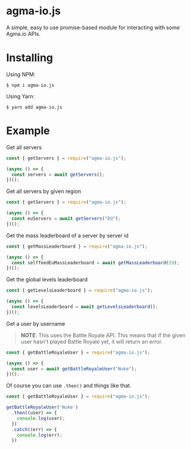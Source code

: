 # agma-io.js

A simple, easy to use promise-based module for interacting with some Agma.io APIs.

# Installing

Using NPM:

```
$ npm i agma-io.js
```

Using Yarn:

```
$ yarn add agma-io.js
```

# Example

Get all servers

```js
const { getServers } = require("agma-io.js");

(async () => {
  const servers = await getServers();
})();
```

Get all servers by given region

```js
const { getServers } = require("agma-io.js");

(async () => {
  const euServers = await getServers("EU");
})();
```

Get the mass leaderboard of a server by server id

```js
const { getMassLeaderboard } = require("agma-io.js");

(async () => {
  const selffeedEuMassLeaderboard = await getMassLeaderboard(29);
})();
```

Get the global levels leaderboard

```js
const { getLevelsLeaderboard } = require("agma-io.js");

(async () => {
  const levelsLeaderboard = await getLevelsLeaderboard();
})();
```

Get a user by username

> **NOTE**: This uses the Battle Royale API. This means that if the given user hasn't played Battle Royale yet, it will return an error.

```js
const { getBattleRoyaleUser } = require("agma-io.js");

(async () => {
  const user = await getBattleRoyaleUser("Nuke");
})();
```

Of course you can use `.then()` and things like that.
```js
const { getBattleRoyaleUser } = require("agma-io.js");

getBattleRoyaleUser('Nuke')
  .then((user) => {
    console.log(user);
  })
  .catch((err) => {
    console.log(err);
  })
```